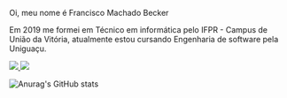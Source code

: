 Oi, meu nome é Francisco Machado Becker

Em 2019 me formei em Técnico em informática pelo IFPR - Campus de União da Vitória, atualmente estou cursando Engenharia de software pela Uniguaçu.

<a href = "https://www.linkedin.com/in/francisco-becker-599649197"><img src="https://img.shields.io/badge/LinkedIn-0077B5?style=for-the-badge&logo=linkedin&logoColor=white" target="_blank"/> <a/>
<a href = "mailto: franciscombecker@gmail.com"><img src="https://img.shields.io/badge/Gmail-D14836?style=for-the-badge&logo=gmail&logoColor=white"/><a/>

![Anurag's GitHub stats](https://github-readme-stats.vercel.app/api?username=franciscobecker&show_icons=true&theme=dark)
